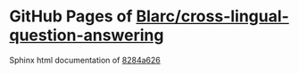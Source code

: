 GitHub Pages of [Blarc/cross-lingual-question-answering](https://github.com/Blarc/cross-lingual-question-answering.git)
===
Sphinx html documentation of [8284a626](https://github.com/Blarc/cross-lingual-question-answering/tree/8284a62618c25012c1163aba286b96dfcfd98bb6)
